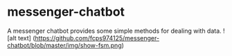 # messenger-chatbot
A messenger chatbot provides some simple methods for dealing with data.
![alt text] (https://github.com/fcps974125/messenger-chatbot/blob/master/img/show-fsm.png)
